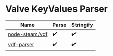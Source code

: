 # Valve KeyValues Parser

| Name                                                | Parse              | Stringify          |
| --------------------------------------------------- | ------------------ | ------------------ |
| [node-steam/vdf](https://github.com/node-steam/vdf) | :heavy_check_mark: | :heavy_check_mark: |
| [vdf-parser](https://github.com/p0358/vdf-parser)   | :heavy_check_mark: | :heavy_check_mark: |
